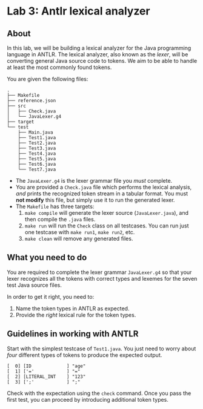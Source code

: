 # Lab 3: Antlr lexical analyzer

## About

In this lab, we will be building a lexical analyzer for the Java programming language in ANTLR.  The lexical analyzer, also known as the _lexer_, will be converting general Java source code to tokens.  We aim to be able to handle at least the most commonly found tokens.

You are given the following files:

```
.
├── Makefile
├── reference.json
├── src
│   ├── Check.java
│   └── JavaLexer.g4
├── target
└── test
    ├── Main.java
    ├── Test1.java
    ├── Test2.java
    ├── Test3.java
    ├── Test4.java
    ├── Test5.java
    ├── Test6.java
    └── Test7.java
```

- The `JavaLexer.g4` is the lexer grammar file you _must_ complete.
- You are provided a `Check.java` file which performs the lexical analysis, _and_ prints the recognized token stream
in a tabular format.  You must **not modify** this file, but simply use it to run the generated lexer.
- The `Makefile` has three targets:
  1. `make compile` will generate the lexer source (`JavaLexer.java`), and then compile the `.java` files.
  2. `make run` will run the `Check` class on all testcases.  You can run just one testcase with `make run1`, `make run2`, etc.
  3. `make clean` will remove any generated files.
  
## What you need to do

You are required to complete the lexer grammar `JavaLexer.g4` so that your lexer recognizes all the tokens with correct types and lexemes for the seven test Java source files.

In order to get it right, you need to:

1. Name the token types in ANTLR as expected.
2. Provide the _right_ lexical rule for the token types.

## Guidelines in working with ANTLR

Start with the simplest testcase of `Test1.java`.  You just need to worry about *four* different types of tokens to produce the expected output.

```
[  0] [ID             ] "age"
[  1] ['='            ] "="
[  2] [LITERAL_INT    ] "123"
[  3] [';'            ] ";"
```

Check with the expectation using the `check` command.  Once you pass the first test, you can proceed by introducing additional token types.
